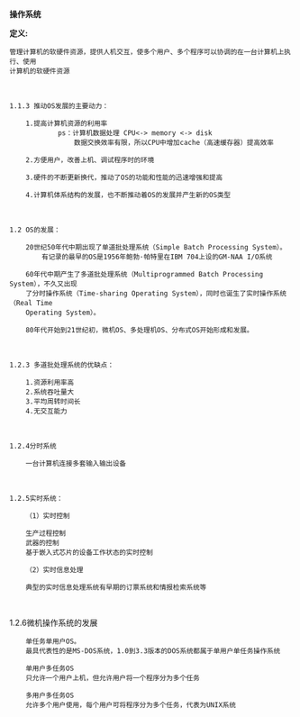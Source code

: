 **操作系统**
<br>
    
**定义:**
    
    管理计算机的软硬件资源，提供人机交互，使多个用户、多个程序可以协调的在一台计算机上执行、使用
    计算机的软硬件资源

<br>

    1.1.3 推动OS发展的主要动力：

        1.提高计算机资源的利用率
                ps：计算机数据处理 CPU<-> memory <-> disk
                    数据交换效率有限，所以CPU中增加cache（高速缓存器）提高效率

        2.方便用户，改善上机、调试程序时的环境

        3.硬件的不断更新换代，推动了OS的功能和性能的迅速增强和提高

        4.计算机体系结构的发展，也不断推动着OS的发展并产生新的OS类型
<br>
    
    1.2 OS的发展：
    
        20世纪50年代中期出现了单道批处理系统（Simple Batch Processing System）。
            有记录的最早的OS是1956年鲍勃·帕特里在IBM 704上设的GM-NAA I/O系统
        
        60年代中期产生了多道批处理系统（Multiprogrammed Batch Processing System），不久又出现
        了分时操作系统（Time-sharing Operating System），同时也诞生了实时操作系统（Real Time 
        Operating System）。

        80年代开始到21世纪初，微机OS、多处理机OS、分布式OS开始形成和发展。
<br>

    1.2.3 多道批处理系统的优缺点：

        1.资源利用率高
        2.系统吞吐量大
        3.平均周转时间长
        4.无交互能力
       
<br>

    1.2.4分时系统
    
        一台计算机连接多套输入输出设备
<br>

    1.2.5实时系统：
        
        （1）实时控制
        
        生产过程控制
        武器的控制
        基于嵌入式芯片的设备工作状态的实时控制

        （2）实时信息处理
    
        典型的实时信息处理系统有早期的订票系统和情报检索系统等
<br>

   1.2.6微机操作系统的发展
   
        单任务单用户OS。
        最具代表性的是MS-DOS系统，1.0到3.3版本的DOS系统都属于单用户单任务操作系统

        单用户多任务OS
        只允许一个用户上机，但允许用户将一个程序分为多个任务

        多用户多任务OS
        允许多个用户使用，每个用户可将程序分为多个任务，代表为UNIX系统